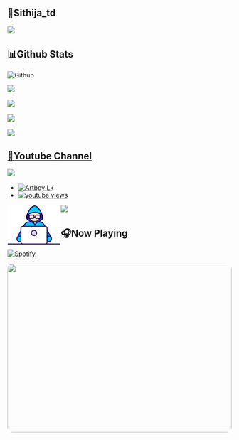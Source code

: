 ## 🐞**Sithija_td**
<p><img src="https://readme-typing-svg.herokuapp.com?font=calibri&color=2494F7&size=25&left=true&lines=Hello+I'm+Sithijatd"></p>

##   **📊Github Stats**
<div>
 <p><img width="50%" alt="Github" src="https://raw.githubusercontent.com/onimur/.github/master/.resources/git-header.svg" /></p>
 <p><img src="https://github-readme-stats.vercel.app/api?username=Sithijatd&show_icons=true&hide_border=true&theme=github_dark" width="60%" ></p>
 <p><a href="https://github.com/Sithijatd"><img src="https://github-readme-stats.vercel.app/api/top-langs/?username=Sithijatd&layout=compact&hide_border=true&theme=github_dark" width="60%"/></p>
 <p><img src="https://github-readme-streak-stats.herokuapp.com?user=Sithijatd&theme=github-dark-blue&hide_border=true&date_format=j%20M%5B%20Y%5D" width="60%" ></p>
 <p><img src="https://gpvc.arturio.dev/Sithijatd" width="30%" ></p>
</div>

## 📣Youtube Channel
 <p align="left"><a href="https://youtube.com/channel/UCFH_E0cu7U8GMjEJGnSvYjA"><img src="https://telegra.ph/file/dda94c64726542f7f4312.png" width="400"></a></p>
 <p align="center"></P>

- [![Artboy Lk](https://img.shields.io/youtube/channel/subscribers/UCFH_E0cu7U8GMjEJGnSvYjA?label=ArtboyLK%20subscribes&style=social)](https://youtube.com/channel/UCFH_E0cu7U8GMjEJGnSvYjA)
- [![youtube views](https://img.shields.io/youtube/channel/views/UCFH_E0cu7U8GMjEJGnSvYjA?label=ArtboyLk%20views&style=social)](https://youtube.com/channel/UCFH_E0cu7U8GMjEJGnSvYjA)

<img src="https://octodex.github.com/images/daftpunktocat-thomas.gif" width=100px> <img align="left" src="https://github.com/RazorKenway/RazorKenway/raw/main/Developer.gif" width=120px>

## 🎧Now Playing
[![Spotify](https://sithijatd-spotify.vercel.app/api/spotify/?background_color=030000&)](https://open.spotify.com/user/314go74k2btcl5hh7zvo7rr62siu)

<div>
 
<img style="border-radius:12px" src="https://open.spotify.com/embed/playlist/7c185V5qGrIXwkle53KsnH?utm_source=generator" width="100%" height="380" frameBorder="0" allowfullscreen="" allow="autoplay; clipboard-write; encrypted-media; fullscreen; picture-in-picture">
 
</div>
